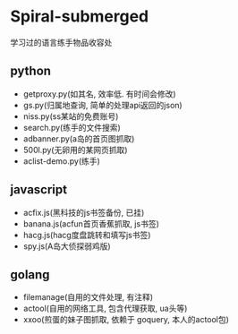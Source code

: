 # Spiral-submerged

学习过的语言练手物品收容处
## python
* getproxy.py(如其名, 效率低. 有时间会修改)
* gs.py(归属地查询, 简单的处理api返回的json)
* niss.py(ss某站的免费账号)
* search.py(练手的文件搜索)
* adbanner.py(a岛的首页图抓取)
* 500l.py(无卵用的某网页抓取)
* aclist-demo.py(练手)

## javascript
* acfix.js(黑科技的js书签备份, 已挂)
* banana.js(acfun首页香蕉抓取, js书签)
* hacg.js(hacg度盘跳转和填写js书签)
* spy.js(A岛大侦探弱鸡版)

## golang
* filemanage(自用的文件处理, 有注释)
* actool(自用的网络工具, 包含代理获取, ua头等)
* xxoo(煎蛋的妹子图抓取, 依赖于 goquery, 本人的actool包)